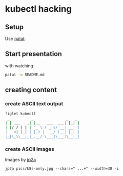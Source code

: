 # kubectl hacking

## Setup

Use [patat](https://github.com/jaspervdj/patat/).

## Start presentation

with watching
```bash
patat -w README.md
```

## creating content

### create ASCII text output

```bash
figlet kubectl
 _          _               _   _ 
| | ___   _| |__   ___  ___| |_| |
| |/ / | | | '_ \ / _ \/ __| __| |
|   <| |_| | |_) |  __/ (__| |_| |
|_|\_\\__,_|_.__/ \___|\___|\__|_|

```

### create ASCII images

Images by [jp2a](http://manpages.ubuntu.com/manpages/precise/en/man1/jp2a.1.html)

```
jp2a pics/k8s-only.jpg --chars=" ...+" --width=30 -i
```` 

